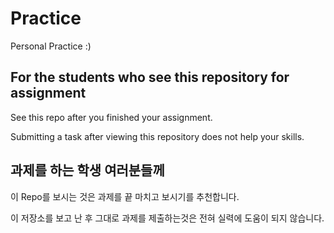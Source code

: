 # Practice
Personal Practice :)

## For the students who see this repository for assignment
See this repo after you finished your assignment.

Submitting a task after viewing this repository does not help your skills.

## 과제를 하는 학생 여러분들께
이 Repo를 보시는 것은 과제를 끝 마치고 보시기를 추천합니다.

이 저장소를 보고 난 후 그대로 과제를 제출하는것은 전혀 실력에 도움이 되지 않습니다.
